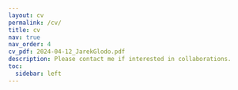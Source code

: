 ```yaml
---
layout: cv
permalink: /cv/
title: cv
nav: true
nav_order: 4
cv_pdf: 2024-04-12_JarekGlodo.pdf
description: Please contact me if interested in collaborations.
toc:
  sidebar: left
---
```

